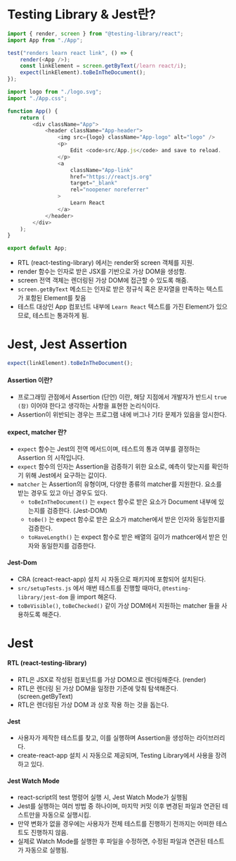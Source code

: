 # Testing Library & Jest란?

```javascript
import { render, screen } from "@testing-library/react";
import App from "./App";

test("renders learn react link", () => {
	render(<App />);
	const linkElement = screen.getByText(/learn react/i);
	expect(linkElement).toBeInTheDocument();
});
```

```javascript
import logo from "./logo.svg";
import "./App.css";

function App() {
	return (
		<div className="App">
			<header className="App-header">
				<img src={logo} className="App-logo" alt="logo" />
				<p>
					Edit <code>src/App.js</code> and save to reload.
				</p>
				<a
					className="App-link"
					href="https://reactjs.org"
					target="_blank"
					rel="noopener noreferrer"
				>
					Learn React
				</a>
			</header>
		</div>
	);
}

export default App;
```

- RTL (react-testing-library) 에서는 render와 screen 객체를 지원.
- render 함수는 인자로 받은 JSX를 기반으로 가상 DOM을 생성함.
- screen 전역 객체는 렌더링된 가상 DOM에 접근할 수 있도록 해줌.
- `screen.getByText` 메소드는 인자로 받은 정규식 혹은 문자열을 만족하는 텍스트가 포함된 Element를 찾음
- 테스트 대상인 App 컴포넌트 내부에 `Learn React` 텍스트를 가진 Element가 있으므로, 테스트는 통과하게 됨.

# Jest, Jest Assertion

```javascript
expect(linkElement).toBeInTheDocument();
```

#### Assertion 이란?

- 프로그래밍 관점에서 Assertion (단언) 이란, 해당 지점에서 개발자가 반드시 `true (참)` 이어야 한다고 생각하는 사항을 표현한 논리식이다.
- Assertion이 위반되는 경우는 프로그램 내에 버그나 기타 문제가 있음을 암시한다.

#### expect, matcher 란?

- `expect` 함수는 Jest의 전역 메서드이며, 테스트의 통과 여부를 결정하는 Assertion 의 시작입니다.
- `expect` 함수의 인자는 Assertion을 검증하기 위한 요소로, 예측이 맞는지를 확인하기 위해 Jest에서 요구하는 값이다.
- `matcher` 는 Assertion의 유형이며, 다양한 종류의 matcher를 지원한다. 요소를 받는 경우도 있고 아닌 경우도 있다.
  - `toBeInTheDocument()` 는 `expect` 함수로 받은 요소가 Document 내부에 있는지를 검증한다. (Jest-DOM)
  - `toBe()` 는 expect 함수로 받은 요소가 matcher에서 받은 인자와 동일한지를 검증한다.
  - `toHaveLength()` 는 expect 함수로 받은 배열의 길이가 mathcer에서 받은 인자와 동일한지를 검증한다.

#### Jest-Dom

- CRA (creact-react-app) 설치 시 자동으로 패키지에 포함되어 설치된다.
- `src/setupTests.js` 에서 매번 테스트를 진행할 때마다, `@testing-library/jest-dom` 을 import 해온다.
- `toBeVisible()`, `toBeChecked()` 같이 가상 DOM에서 지원하는 matcher 들을 사용하도록 해준다.

# Jest

#### RTL (react-testing-library)

- RTL은 JSX로 작성된 컴포넌트를 가상 DOM으로 렌더링해준다. (render)
- RTL은 렌더링 된 가상 DOM을 일정한 기준에 맞춰 탐색해준다. (screen.getByText)
- RTL은 렌더링된 가상 DOM 과 상호 작용 하는 것을 돕는다.

#### Jest

- 사용자가 제작한 테스트를 찾고, 이를 실행하며 Assertion을 생성하는 라이브러리다.
- create-react-app 설치 시 자동으로 제공되며, Testing Library에서 사용을 장려하고 있다.

#### Jest Watch Mode

- react-script의 test 명령어 실행 시, Jest Watch Mode가 실행됨
- Jest를 실행하는 여러 방법 중 하나이며, 마지막 커밋 이후 변경된 파일과 연관된 테스트만을 자동으로 실행시킴.
- 만약 변화가 없을 경우에는 사용자가 전체 테스트를 진행하기 전까지는 어떠한 테스트도 진행하지 않음.
- 실제로 Watch Mode를 실행한 후 파일을 수정하면, 수정된 파일과 연관된 테스트가 자동으로 실행됨.

